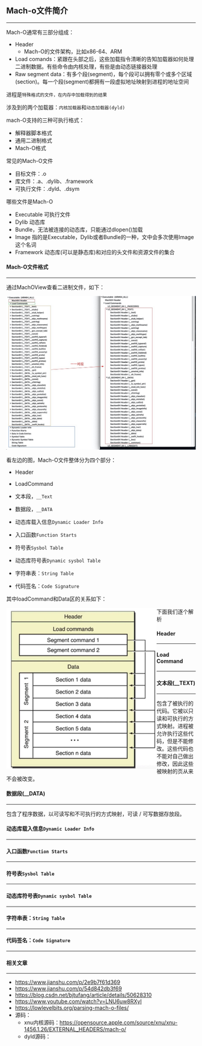 ## Mach-o文件简介

-----

Mach-O通常有三部分组成：

- Header
  - Mach-O的文件架构，比如x86-64、ARM
- Load comands：紧跟在头部之后，这些加载指令清晰的告知加载器如何处理二进制数据。有些命令由内核处理，有些是由动态链接器处理
- Raw segment data：有多个段(segment)，每个段可以拥有零个或多个区域(section)。每一个段(segment)都拥有一段虚拟地址映射到进程的地址空间



进程是`特殊格式的文件，在内存中加载得到的结果`

涉及到的两个加载器：`内核加载器`和`动态加载器(dyld)`



mach-O支持的三种可执行格式：

- 解释器脚本格式
- 通用二进制格式
- Mach-O格式



常见的Mach-O文件

- 目标文件：.o
- 库文件：.a、.dylib、.framework
- 可执行文件：.dyld、.dsym



哪些文件是Mach-O

- Executable 可执行文件
- Dylib 动态库
- Bundle，无法被连接的动态库，只能通过dlopen()加载
- Image 指的是Executable，Dylib或者Bundle的一种，文中会多次使用Image这个名词
- Framework 动态库(可以是静态库)和对应的头文件和资源文件的集合



#### Mach-O文件格式

-----

通过MachOView查看二进制文件，如下：

 <img src='./img/3.jpg'>

看左边的图，Mach-O文件整体分为四个部分：

- Header

- LoadCommand

- 文本段，`__Text`

- 数据段，`__DATA`

- 动态库载入信息`Dynamic Loader Info`

- 入口函数`Function Starts`

- 符号表`Sysbol Table`

- 动态库符号表`Dynamic sysbol Table`

- 字符串表：`String Table`

- 代码签名：`Code Signature`

  

其中loadCommand和Data区的关系如下：

<img src='./img/7.jpg' align=left width=400>

下面我们逐个解析



#### Header

----



#### Load Command

-----



#### 文本段(__TEXT)

-----

包含了被执行的代码。它被以只读和可执行的方式映射。进程被允许执行这些代码，但是不能修改。这些代码也不能对自己做出修改，因此这些被映射的页从来不会被改变。



#### 数据段(__DATA)

-----

包含了程序数据，以可读写和不可执行的方式映射，可读 / 可写数据存放段。



#### 动态库载入信息`Dynamic Loader Info`

-----



#### 入口函数`Function Starts`

-----



#### 符号表`Sysbol Table`

-----



#### 动态库符号表`Dynamic sysbol Table`

-----



#### 字符串表：`String Table`

-----



#### 代码签名：`Code Signature`

-----





#### 相关文章

----

- https://www.jianshu.com/p/2e9b7f61d369
- https://www.jianshu.com/p/54d842db3f69
- https://blog.csdn.net/bjtufang/article/details/50628310
- https://www.youtube.com/watch?v=LNU6uw8RXyI
- https://lowlevelbits.org/parsing-mach-o-files/
- 源码：
  - xnu内核源码：https://opensource.apple.com/source/xnu/xnu-1456.1.26/EXTERNAL_HEADERS/mach-o/
  - dyld源码：

